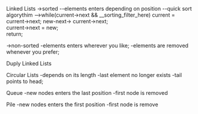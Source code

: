 Linked Lists
->sorted
--elements enters depending on position
--quick sort algorythim
-->while(current->next && __sorting_filter_here)
     current = current->next;
   new-next-> current->next;  
   current->next = new;   
   return;

->non-sorted
-elements enters wherever you like;
-elements are removed whenever you prefer;

Duply Linked Lists




Circular Lists
-depends on its length
-last element no longer exists
-tail points to head;

Queue
-new nodes enters the last position
-first node is removed

Pile
-new nodes enters the first position
-first node is remove
